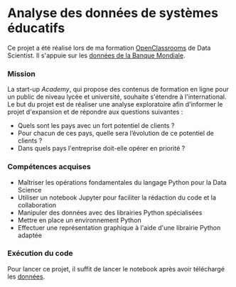 # Analyse des données de systèmes éducatifs

Ce projet a été réalisé lors de ma formation [OpenClassrooms](https://openclassrooms.com/fr/) de Data Scientist. Il s'appuie sur les [données de la Banque Mondiale](https://datacatalog.worldbank.org/search/dataset/0038480).

### Mission
La start-up *Academy*, qui propose des contenus de formation en ligne pour un public de niveau lycée et université, souhaite s'étendre à l'international. Le but du projet est de réaliser une analyse exploratoire afin d'informer le projet d'expansion et de répondre aux questions suivantes :
- Quels sont les pays avec un fort potentiel de clients ?
- Pour chacun de ces pays, quelle sera l’évolution de ce potentiel de clients ?
- Dans quels pays l'entreprise doit-elle opérer en priorité ?

### Compétences acquises
- Maîtriser les opérations fondamentales du langage Python pour la Data Science
- Utiliser un notebook Jupyter pour faciliter la rédaction du code et la collaboration
- Manipuler des données avec des librairies Python spécialisées
- Mettre en place un environnement Python
- Effectuer une représentation graphique à l'aide d'une librairie Python adaptée

### Exécution du code
Pour lancer ce projet, il suffit de lancer le notebook après avoir téléchargé les [données](https://datacatalog.worldbank.org/search/dataset/0038480).
